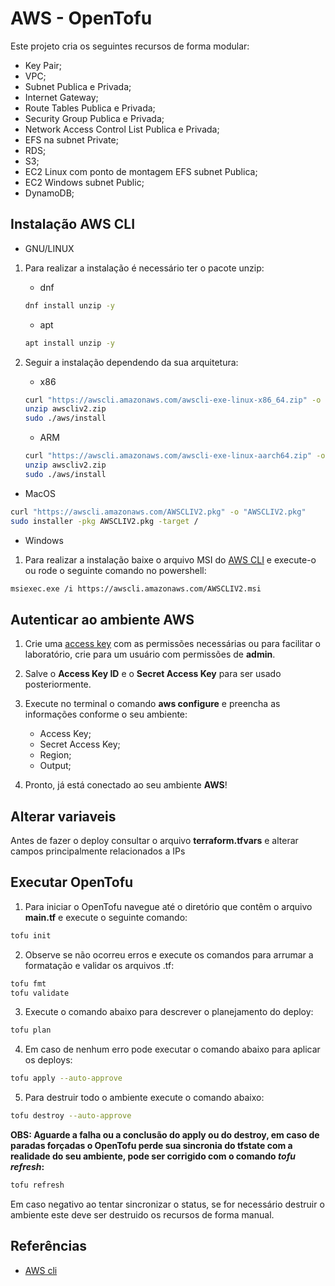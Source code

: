 # AWS - OpenTofu

Este projeto cria os seguintes recursos de forma modular:
+ Key Pair; 
+ VPC;
+ Subnet Publica e Privada;
+ Internet Gateway;
+ Route Tables Publica e Privada;
+ Security Group Publica e Privada;
+ Network Access Control List Publica e Privada;
+ EFS na subnet Private;
+ RDS;
+ S3;
+ EC2 Linux com ponto de montagem EFS subnet Publica;
+ EC2 Windows subnet Public;
+ DynamoDB;

## Instalação AWS CLI

+ GNU/LINUX

1. Para realizar a instalação é necessário ter o pacote unzip:
   - dnf

   ```bash
   dnf install unzip -y
   ```

   - apt

   ```bash
   apt install unzip -y
   ```

2. Seguir a instalação dependendo da sua arquitetura:
   - x86

   ```bash
   curl "https://awscli.amazonaws.com/awscli-exe-linux-x86_64.zip" -o "awscliv2.zip"
   unzip awscliv2.zip
   sudo ./aws/install
   ``` 

   - ARM

   ```bash
   curl "https://awscli.amazonaws.com/awscli-exe-linux-aarch64.zip" -o "awscliv2.zip"
   unzip awscliv2.zip
   sudo ./aws/install
   ``` 

+ MacOS

```bash
curl "https://awscli.amazonaws.com/AWSCLIV2.pkg" -o "AWSCLIV2.pkg"
sudo installer -pkg AWSCLIV2.pkg -target /
```

+ Windows

1. Para realizar a instalação baixe o arquivo MSI do [AWS CLI](https://awscli.amazonaws.com/AWSCLIV2.msi) e execute-o ou rode o seguinte comando no powershell:
```bash
msiexec.exe /i https://awscli.amazonaws.com/AWSCLIV2.msi
```
## Autenticar ao ambiente AWS

1. Crie uma [access key](https://docs.aws.amazon.com/IAM/latest/UserGuide/id_credentials_access-keys.html) com as permissões necessárias ou para facilitar o laboratório, crie para um usuário com permissões de **admin**.

2. Salve o **Access Key ID** e o **Secret Access Key** para ser usado posteriormente.

3. Execute no terminal o comando **aws configure** e preencha as informações conforme o seu ambiente:

   + Access Key;
   + Secret Access Key;
   + Region;
   + Output;

4. Pronto, já está conectado ao seu ambiente **AWS**!

## Alterar variaveis

Antes de fazer o deploy consultar o arquivo **terraform.tfvars** e alterar campos principalmente relacionados a IPs

## Executar OpenTofu

1. Para iniciar o OpenTofu navegue até o diretório que contêm o arquivo **main.tf** e execute o seguinte comando:

```bash
tofu init
```

2. Observe se não ocorreu erros e execute os comandos para arrumar a formatação e validar os arquivos .tf:

```bash
tofu fmt
tofu validate
```

3. Execute o comando abaixo para descrever o planejamento do deploy:

```bash
tofu plan
```

4. Em caso de nenhum erro pode executar o comando abaixo para aplicar os deploys:

```bash
tofu apply --auto-approve
```

5. Para destruir todo o ambiente execute o comando abaixo:

```bash
tofu destroy --auto-approve
```

**OBS: Aguarde a falha ou a conclusão do apply ou do destroy, em caso de paradas forçadas o OpenTofu perde sua sincronia do tfstate com a realidade do seu ambiente, pode ser corrigido com o comando _tofu refresh_:**

```bash
tofu refresh
```

Em caso negativo ao tentar sincronizar o status, se for necessário destruir o ambiente este deve ser destruido os recursos de forma manual.

## Referências

+ [AWS cli](https://docs.aws.amazon.com/cli/latest/userguide/getting-started-install.html)